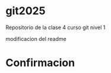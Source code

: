 # git2025
Repositorio de la clase 4 curso git nivel 1

modificacion del readme
<h1>Confirmacion</h1>
